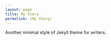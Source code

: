 ```yaml
---
layout: page
title: My Story
permalink: /My Story/
---
```


Another minimal style of Jekyll theme for writers.
